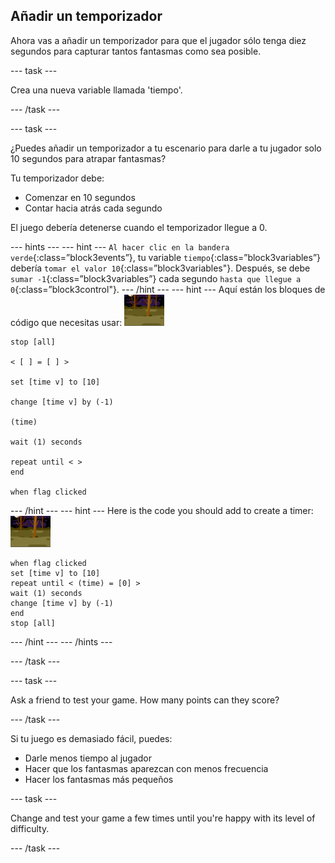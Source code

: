 ## Añadir un temporizador

Ahora vas a añadir un temporizador para que el jugador sólo tenga diez segundos para capturar tantos fantasmas como sea posible.

\--- task \---

Crea una nueva variable llamada 'tiempo'.

\--- /task \---

\--- task \---

¿Puedes añadir un temporizador a tu escenario para darle a tu jugador solo 10 segundos para atrapar fantasmas?

Tu temporizador debe:

+ Comenzar en 10 segundos
+ Contar hacia atrás cada segundo

El juego debería detenerse cuando el temporizador llegue a 0.

\--- hints \--- \--- hint \--- `Al hacer clic en la bandera verde`{:class=”block3events”}, tu variable `tiempo`{:class=”block3variables”} debería `tomar el valor 10`{:class=”block3variables"}. Después, se debe `sumar -1`{:class=”block3variables”} cada segundo `hasta que llegue a 0`{:class=”block3control"}. \--- /hint \--- \--- hint \--- Aquí están los bloques de código que necesitas usar: ![objeto fantasma](images/ghost-backdrop.png)

```blocks3
stop [all]

< [ ] = [ ] >

set [time v] to [10]

change [time v] by (-1)

(time)

wait (1) seconds

repeat until < >
end

when flag clicked

```

\--- /hint \--- \--- hint \--- Here is the code you should add to create a timer: ![icono de fondo](images/ghost-backdrop.png)

```blocks3
when flag clicked
set [time v] to [10]
repeat until < (time) = [0] >
wait (1) seconds
change [time v] by (-1)
end
stop [all]
```

\--- /hint \--- \--- /hints \---

\--- /task \---

\--- task \---

Ask a friend to test your game. How many points can they score?

\--- /task \---

Si tu juego es demasiado fácil, puedes:

+ Darle menos tiempo al jugador
+ Hacer que los fantasmas aparezcan con menos frecuencia
+ Hacer los fantasmas más pequeños

\--- task \---

Change and test your game a few times until you're happy with its level of difficulty.

\--- /task \---